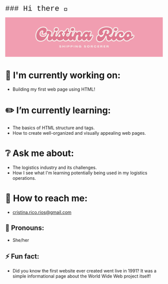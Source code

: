 <font face="Courier New" size="5"> ### Hi there 🦄 </font>

![pinkbackgroundwithname](images/Pink-Bold-Retro-Aestheti.png)

# 💅 I'm currently working on:

- Building my first web page using HTML!

# ✏️ I’m currently learning:

- The basics of HTML structure and tags.
- How to create well-organized and visually appealing web pages.

# ❔ Ask me about:

- The logistics industry and its challenges.
- How I see what I'm learning potentially being used in my logistics operations.

# 📧 How to reach me:

- cristina.rico.rios@gmail.com

## 👩 Pronouns:

- She/her

## ⚡ Fun fact:

- Did you know the first website ever created went live in 1991? It was a simple informational page about the World Wide Web project itself!

